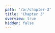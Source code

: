 ```yaml
---
path: '/ar/chapter-3'
title: 'Chapter 3'
overview: true
hidden: false
---
```


<pages-in-this-section></pages-in-this-section>

<exercises-in-this-section></exercises-in-this-section>
